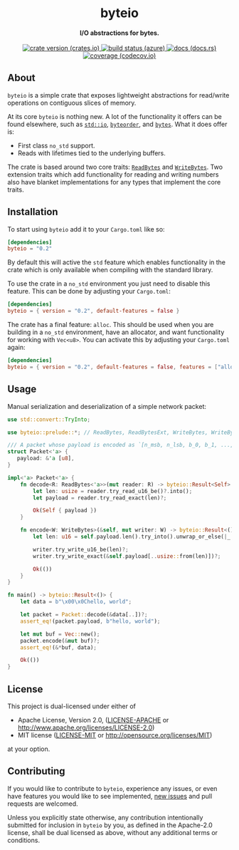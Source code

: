 <h1 align="center">byteio</h1>
<div align="center">
  <strong>
    I/O abstractions for bytes.
  </strong>
</div>

<br />

<div align="center">
  <!-- crate version (crates.io) -->
  <a href="https://crates.io/crates/byteio">
    <img src="https://img.shields.io/crates/v/byteio.svg?style=flat-square"
      alt="crate version (crates.io)" />
  </a>

  <!-- build status (azure) -->
  <a href="https://dev.azure.com/rjsberry/byteio/_build?definitionId=2">
    <img src="https://img.shields.io/azure-devops/build/rjsberry/eefd02b5-74a7-4227-8be5-dbd037a5e6d1/2.svg?style=flat-square"
      alt="build status (azure)" />
  </a>

  <!-- docs (docs.rs) -->
  <a href="https://docs.rs/byteio">
    <img src="https://img.shields.io/badge/docs-latest-blue.svg?style=flat-square"
      alt="docs (docs.rs)" />
  </a>

  <!-- coverage (codecov.io) -->
  <a href="https://codecov.io/gh/rjsberry/byteio">
    <img src="https://img.shields.io/codecov/c/github/rjsberry/byteio.svg?style=flat-square"
      alt="coverage (codecov.io)" />
  </a>
</div>

## About

`byteio` is a simple crate that exposes lightweight abstractions for read/write
operations on contiguous slices of memory.

At its core `byteio` is nothing new. A lot of the functionality it offers can be
found elsewhere, such as [`std::io`][std-io], [`byteorder`][byteorder], and
[`bytes`][bytes]. What it does offer is:

* First class `no_std` support.
* Reads with lifetimes tied to the underlying buffers.

The crate is based around two core traits: [`ReadBytes`][readbytes] and
[`WriteBytes`][writebytes]. Two extension traits which add functionality for
reading and writing numbers also have blanket implementations for any types that
implement the core traits.

[std-io]: https://doc.rust-lang.org/std/io/index.html
[byteorder]: https://docs.rs/byteorder/latest/byteorder/
[bytes]: https://docs.rs/bytes/latest/bytes
[readbytes]: https://docs.rs/byteio/latest/byteio/trait.ReadBytes.html
[writebytes]: https://docs.rs/byteio/latest/byteio/trait.WriteBytes.html

## Installation

To start using `byteio` add it to your `Cargo.toml` like so:

```toml
[dependencies]
byteio = "0.2"
```

By default this will active the `std` feature which enables functionality in
the crate which is only available when compiling with the standard library.

To use the crate in a `no_std` environment you just need to disable this
feature. This can be done by adjusting your `Cargo.toml`:

```toml
[dependencies]
byteio = { version = "0.2", default-features = false }
```

The crate has a final feature: `alloc`. This should be used when you are
building in a `no_std` environment, have an allocator, and want
functionality for working with `Vec<u8>`. You can activate this by adjusting
your `Cargo.toml` again:

```toml
[dependencies]
byteio = { version = "0.2", default-features = false, features = ["alloc"] }
```

## Usage

Manual serialization and deserialization of a simple network packet:

```rust
use std::convert::TryInto;

use byteio::prelude::*; // ReadBytes, ReadBytesExt, WriteBytes, WriteBytesExt

/// A packet whose payload is encoded as `[n_msb, n_lsb, b_0, b_1, ..., b_n-1]`.
struct Packet<'a> {
   payload: &'a [u8],
}

impl<'a> Packet<'a> {
    fn decode<R: ReadBytes<'a>>(mut reader: R) -> byteio::Result<Self> {
        let len: usize = reader.try_read_u16_be()?.into();
        let payload = reader.try_read_exact(len)?;

        Ok(Self { payload })
    }

    fn encode<W: WriteBytes>(&self, mut writer: W) -> byteio::Result<()> {
        let len: u16 = self.payload.len().try_into().unwrap_or_else(|_| !0);

        writer.try_write_u16_be(len)?;
        writer.try_write_exact(&self.payload[..usize::from(len)])?;

        Ok(())
    }
}

fn main() -> byteio::Result<()> {
    let data = b"\x00\x0Chello, world";

    let packet = Packet::decode(&data[..])?;
    assert_eq!(packet.payload, b"hello, world");

    let mut buf = Vec::new();
    packet.encode(&mut buf)?;
    assert_eq!(&*buf, data);

    Ok(())
}
```

## License

This project is dual-licensed under either of

 * Apache License, Version 2.0, ([LICENSE-APACHE](LICENSE-APACHE) or
   http://www.apache.org/licenses/LICENSE-2.0)
 * MIT license ([LICENSE-MIT](LICENSE-MIT) or
   http://opensource.org/licenses/MIT)

at your option.

## Contributing

If you would like to contribute to `byteio`, experience any issues, or even have
features you would like to see implemented, [new issues][new-issue] and pull
requests are welcomed.

Unless you explicitly state otherwise, any contribution intentionally submitted
for inclusion in `byteio` by you, as defined in the Apache-2.0 license, shall be
dual licensed as above, without any additional terms or conditions.

[new-issue]: https://github.com/rjsberry/byteio/issues/new
